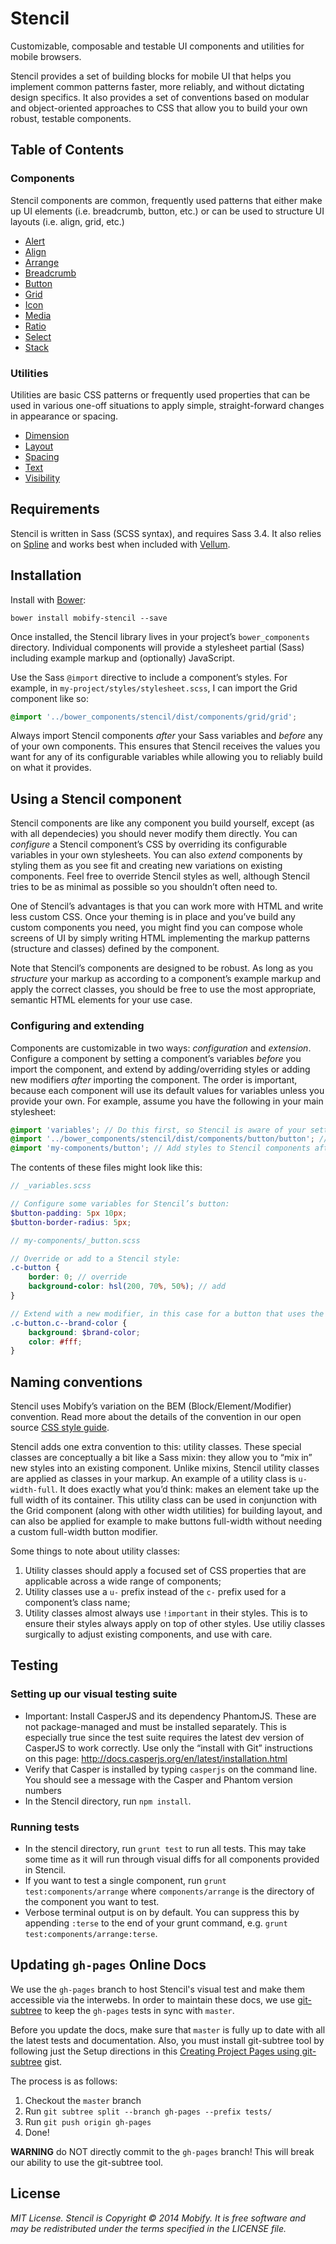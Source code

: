 # Stencil

Customizable, composable and testable UI components and utilities for mobile browsers.

Stencil provides a set of building blocks for mobile UI that helps you implement common patterns faster, more reliably, and without dictating design specifics. It also provides a set of conventions based on modular and object-oriented approaches to CSS that allow you to build your own robust, testable components.


## Table of Contents

### Components

Stencil components are common, frequently used patterns that either make up UI elements (i.e. breadcrumb, button, etc.) or can be used to structure UI layouts (i.e. align, grid, etc.)

* [Alert](https://github.com/mobify/stencil/tree/master/dist/components/alert)
* [Align](https://github.com/mobify/stencil/tree/master/dist/components/align)
* [Arrange](https://github.com/mobify/stencil/tree/master/dist/components/arrange)
* [Breadcrumb](https://github.com/mobify/stencil/tree/master/dist/components/breadcrumb)
* [Button](https://github.com/mobify/stencil/tree/master/dist/components/button)
* [Grid](https://github.com/mobify/stencil/tree/master/dist/components/grid)
* [Icon](https://github.com/mobify/stencil/tree/master/dist/components/icon)
* [Media](https://github.com/mobify/stencil/tree/master/dist/components/media)
* [Ratio](https://github.com/mobify/stencil/tree/master/dist/components/ratio)
* [Select](https://github.com/mobify/stencil/tree/master/dist/components/select)
* [Stack](https://github.com/mobify/stencil/tree/master/dist/components/stack)


### Utilities

Utilities are basic CSS patterns or frequently used properties that can be used in various one-off situations to apply simple, straight-forward changes in appearance or spacing.

* [Dimension](https://github.com/mobify/stencil/tree/master/dist/utils/dimension)
* [Layout](https://github.com/mobify/stencil/tree/master/dist/utils/layout)
* [Spacing](https://github.com/mobify/stencil/tree/master/dist/utils/spacing)
* [Text](https://github.com/mobify/stencil/tree/master/dist/utils/text)
* [Visibility](https://github.com/mobify/stencil/tree/master/dist/utils/visibility)


## Requirements

Stencil is written in Sass (SCSS syntax), and requires Sass 3.4. It also relies on [Spline](http://github.com/mobify/spline) and works best when included with [Vellum](http://github.com/mobify/vellum).


## Installation

Install with [Bower](http://bower.io):

```
bower install mobify-stencil --save
```

Once installed, the Stencil library lives in your project’s `bower_components` directory. Individual components will provide a stylesheet partial (Sass) including example markup and (optionally) JavaScript.

Use the Sass `@import` directive to include a component’s styles. For example, in `my-project/styles/stylesheet.scss`, I can import the Grid component like so:

```scss
@import '../bower_components/stencil/dist/components/grid/grid';
```

Always import Stencil components *after* your Sass variables and *before* any of your own components. This ensures that Stencil receives the values you want for any of its configurable variables while allowing you to reliably build on what it provides.


## Using a Stencil component

Stencil components are like any component you build yourself, except (as with all dependecies) you should never modify them directly. You can *configure* a Stencil component’s CSS by overriding its configurable variables in your own stylesheets. You can also *extend* components by styling them as you see fit and creating new variations on existing components. Feel free to override Stencil styles as well, although Stencil tries to be as minimal as possible so you shouldn’t often need to.

One of Stencil’s advantages is that you can work more with HTML and write less custom CSS. Once your theming is in place and you’ve build any custom components you need, you might find you can compose whole screens of UI by simply writing HTML implementing the markup patterns (structure and classes) defined by the component.

Note that Stencil’s components are designed to be robust. As long as you *structure* your markup as according to a component’s example markup and apply the correct classes, you should be free to use the most appropriate, semantic HTML elements for your use case.


### Configuring and extending

Components are customizable in two ways: *configuration* and *extension*. Configure a component by setting a component’s variables *before* you import the component, and extend by adding/overriding styles or adding new modifiers *after* importing the component. The order is important, because each component will use its default values for variables unless you provide your own. For example, assume you have the following in your main stylesheet:

```scss
@import 'variables'; // Do this first, so Stencil is aware of your settings.
@import '../bower_components/stencil/dist/components/button/button'; // Import Stencil components before yours.
@import 'my-components/button'; // Add styles to Stencil components after importing them.
```

The contents of these files might look like this:

```scss
// _variables.scss

// Configure some variables for Stencil’s button:
$button-padding: 5px 10px;
$button-border-radius: 5px;
```

```scss
// my-components/_button.scss

// Override or add to a Stencil style:
.c-button {
    border: 0; // override
    background-color: hsl(200, 70%, 50%); // add
}

// Extend with a new modifier, in this case for a button that uses the site’s brand color:
.c-button.c--brand-color {
    background: $brand-color;
    color: #fff;
}
```


## Naming conventions

Stencil uses Mobify’s variation on the BEM (Block/Element/Modifier) convention. Read more about the details of the convention in our open source [CSS style guide](https://github.com/mobify/mobify-code-style/blob/master/css/Readme.md#component-oriented-naming).

Stencil adds one extra convention to this: utility classes. These special classes are conceptually a bit like a Sass mixin: they allow you to “mix in” new styles into an existing component. Unlike mixins, Stencil utility classes are applied as classes in your markup. An example of a utility class is `u-width-full`. It does exactly what you’d think: makes an element take up the full width of its container. This utility class can be used in conjunction with the Grid component (along with other width utilities) for building layout, and can also be applied for example to make buttons full-width without needing a custom full-width button modifier.

Some things to note about utility classes:

1. Utility classes should apply a focused set of CSS properties that are applicable across a wide range of components;
2. Utility classes use a `u-` prefix instead of the `c-` prefix used for a component’s class name;
3. Utility classes almost always use `!important` in their styles. This is to ensure their styles always apply on top of other styles. Use utiliy classes surgically to adjust existing components, and use with care.


## Testing

### Setting up our visual testing suite

- Important: Install CasperJS and its dependency PhantomJS. These are not package-managed and must be installed separately. This is especially true since the test suite requires the latest dev version of CasperJS to work correctly. Use only the “install with Git” instructions on this page: http://docs.casperjs.org/en/latest/installation.html
- Verify that Casper is installed by typing `casperjs` on the command line. You should see a message with the Casper and Phantom version numbers
- In the Stencil directory, run `npm install`.


### Running tests

- In the stencil directory, run `grunt test` to run all tests. This may take some time as it will run through visual diffs for all components provided in Stencil.
- If you want to test a single component, run `grunt test:components/arrange` where `components/arrange` is the directory of the component you want to test.
- Verbose terminal output is on by default. You can suppress this by appending `:terse` to the end of your grunt command, e.g. `grunt test:components/arrange:terse`.


## Updating `gh-pages` Online Docs

We use the `gh-pages` branch to host Stencil's visual test and make them accessible via the interwebs. In order to maintain these docs, we use [git-subtree](https://github.com/git/git/tree/master/contrib/subtree) to keep the `gh-pages` tests in sync with `master`.

Before you update the docs, make sure that `master` is fully up to date with all the latest tests and documentation. Also, you must install git-subtree tool by following just the Setup directions in this [Creating Project Pages using git-subtree](https://gist.github.com/waylan/4505033) gist.

The process is as follows:

1. Checkout the `master` branch
2. Run `git subtree split --branch gh-pages --prefix tests/`
3. Run `git push origin gh-pages`
3. Done!

**WARNING** do NOT directly commit to the `gh-pages` branch! This will break our ability to use the git-subtree tool.


## License

*MIT License. Stencil is Copyright © 2014 Mobify. It is free software and may be redistributed under the terms specified in the LICENSE file.*
